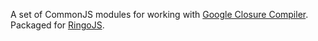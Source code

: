 A set of CommonJS modules for working with [Google Closure Compiler](http://code.google.com/closure/compiler/).  Packaged for [RingoJS](http://ringojs.org/).
